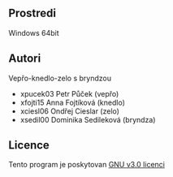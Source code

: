 Prostredi
---------

Windows 64bit

Autori
------

Vepřo-knedlo-zelo s bryndzou
- xpucek03 Petr Půček (vepřo)
- xfojti15 Anna Fojtíková (knedlo) 
- xciesl06 Ondřej Cieslar (zelo)
- xsedil00 Dominika Sedileková (bryndza) 

Licence
-------

Tento program je poskytovan [GNU v3.0 licenci](https://github.com/Dominika5505/IVS_proj2/blob/master/LICENSE)
